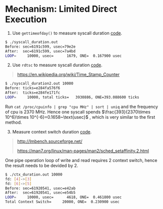 # Mechanism: Limited Direct Execution

1. Use `gettimeofday()` to measure syscall duration [code](syscall_duration.c).

```bash
$ ./syscall_duration.out
Before: sec=6191c599, usec=79e2e
After:  sec=6191c599, usec=7a4bd
LOOP=     10000, usec=      1679, ONE=  0.167900 usec
```

2. Use `rdtsc` to measure syscall duration [code](syscall_duration2.c).

> https://en.wikipedia.org/wiki/Time_Stamp_Counter

```bash
$ ./syscall_duration2.out 10000
Before: ticks=e284fa576f6
After:  ticks=e284fe171fc
LOOP=     10000, total ticks=   3930886, ONE=393.088600 ticks
```

Run `cat /proc/cpuinfo | grep "cpu MHz" | sort | uniq` and the frequency of cpu is 2370 MHz. Hence one syscall spends $\frac{393}{2370\times 10^6}\times 10^{-6}=0.1658~\text{usec}$ , which is very similar to the first method.

3. Measure context switch duration [code](ctx_duration.c).

> http://lmbench.sourceforge.net/
>
> https://man7.org/linux/man-pages/man2/sched_setaffinity.2.html

One pipe operation loop of write and read requires 2 context switch, hence the result needs to be devided by 2.

```bash
$ ./ctx_duration.out 10000
fd: [4]->[3]
fd: [6]->[5]
Before: sec=61920541, usec=e42ab
After:  sec=61920541, usec=e54b5
LOOP=     10000, usec=      4618, ONE=  0.461800 usec
Total Context Switch=     20000, ONE=  0.230900 usec
```
